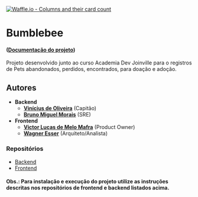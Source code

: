 [![Waffle.io - Columns and their card count](https://badge.waffle.io/academiadev-joinville/projeto-backend-bumblebee.svg?columns=all)](https://waffle.io/academiadev-joinville/projeto-backend-bumblebee) 

# Bumblebee

#### ([Documentação do projeto](home.md))

Projeto desenvolvido junto ao curso Academia Dev Joinville para o registros de Pets abandonados, perdidos, encontrados, para doação e adoção.

## Autores

* **Backend**
  * **[Vinícius de Oliveira](https://github.com/academiadev-jlle/wiki/blob/master/.gitbook/assets/vinicius.png)** (Capitão)
  * **[Bruno Miguel Morais](https://github.com/academiadev-jlle/wiki/blob/master/.gitbook/assets/bumblebee-bruno-sre.png)** (SRE)
* **Frontend**
  * **[Victor Lucas de Melo Mafra](https://github.com/academiadev-jlle/wiki/blob/master/.gitbook/assets/bumblebee-victor-po.png)** (Product Owner)
  * **[Wagner Esser](https://github.com/WagnerEsser)** (Arquiteto/Analista)

### Repositórios
- [Backend](https://github.com/academiadev-jlle/backend-bumblebee)
- [Frontend](https://github.com/academiadev-jlle/frontend-bumblebee)

#### Obs.: Para instalação e execução do projeto utilize as instruções descritas nos repositórios de frontend e backend listados acima.
